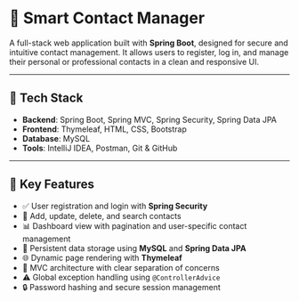 # 📇 Smart Contact Manager

A full-stack web application built with **Spring Boot**, designed for secure and intuitive contact management. It allows users to register, log in, and manage their personal or professional contacts in a clean and responsive UI.

---

## 🚀 Tech Stack

- **Backend**: Spring Boot, Spring MVC, Spring Security, Spring Data JPA
- **Frontend**: Thymeleaf, HTML, CSS, Bootstrap
- **Database**: MySQL
- **Tools**: IntelliJ IDEA, Postman, Git & GitHub

---

## 🔐 Key Features

- ✅ User registration and login with **Spring Security**
- 📇 Add, update, delete, and search contacts
- 📊 Dashboard view with pagination and user-specific contact management
- 💾 Persistent data storage using **MySQL** and **Spring Data JPA**
- 🌐 Dynamic page rendering with **Thymeleaf**
- 🧱 MVC architecture with clear separation of concerns
- ⚠️ Global exception handling using `@ControllerAdvice`
- 🔒 Password hashing and secure session management



